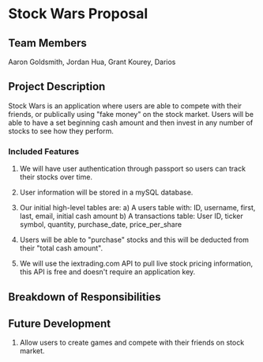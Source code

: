 # Stock Wars Proposal

## Team Members

Aaron Goldsmith, Jordan Hua, Grant Kourey, Darios 

## Project Description

Stock Wars is an application where users are able to compete with their friends, or publically using "fake money" on the stock market. Users will be able to have a set beginning cash amount and then invest in any number of stocks to see how they perform.

### Included Features

1) We will have user authentication through passport so users can track their stocks over time.

2) User information will be stored in a mySQL database. 

3) Our initial high-level tables are: 
    a) A users table with: ID, username, first, last, email, initial cash amount
    b) A transactions table: User ID, ticker symbol, quantity, purchase_date, price_per_share

4) Users will be able to "purchase" stocks and this will be deducted from their "total cash amount".

5) We will use the iextrading.com API to pull live stock pricing information, this API is free and doesn't require an application key.

## Breakdown of Responsibilities



## Future Development

1) Allow users to create games and compete with their friends on stock market.




